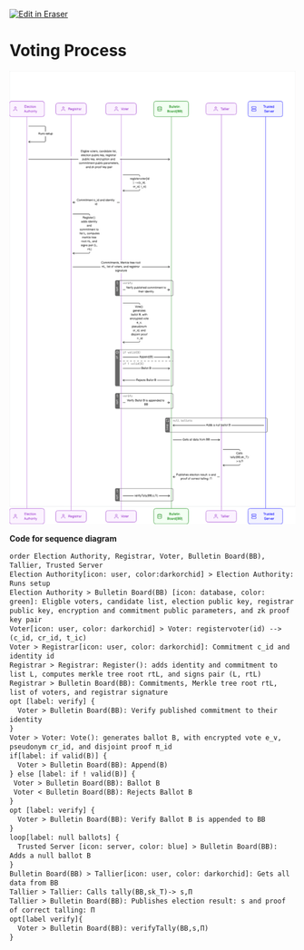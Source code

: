 <p><a target="_blank" href="https://app.eraser.io/workspace/AQgo9v7DnuFwT9pplvrx" id="edit-in-eraser-github-link"><img alt="Edit in Eraser" src="https://firebasestorage.googleapis.com/v0/b/second-petal-295822.appspot.com/o/images%2Fgithub%2FOpen%20in%20Eraser.svg?alt=media&amp;token=968381c8-a7e7-472a-8ed6-4a6626da5501"></a></p>

# Voting Process
![Voting Process](/.eraser/AQgo9v7DnuFwT9pplvrx___lqrF2i07Z8W7Qv7K4pe5Hkyjfqc2___---figure---C0dCdhVJyq3VkJwowsZK7---figure---VhBKeZNJK3CAtv71OpWAkA.png "Voting Process")

**Code for sequence diagram**

```
order Election Authority, Registrar, Voter, Bulletin Board(BB), Tallier, Trusted Server
Election Authority[icon: user, color:darkorchid] > Election Authority: Runs setup
Election Authority > Bulletin Board(BB) [icon: database, color: green]: Eligble voters, candidate list, election public key, registrar public key, encryption and commitment public parameters, and zk proof key pair
Voter[icon: user, color: darkorchid] > Voter: registervoter(id) -->(c_id, cr_id, t_ic)
Voter > Registrar[icon: user, color: darkorchid]: Commitment c_id and identity id
Registrar > Registrar: Register(): adds identity and commitment to list L, computes merkle tree root rtL, and signs pair (L, rtL)
Registrar > Bulletin Board(BB): Commitments, Merkle tree root rtL, list of voters, and registrar signature
opt [label: verify] {
  Voter > Bulletin Board(BB): Verify published commitment to their identity
}
Voter > Voter: Vote(): generates ballot B, with encrypted vote e_v, pseudonym cr_id, and disjoint proof π_id
if[label: if valid(B)] {
  Voter > Bulletin Board(BB): Append(B)
} else [label: if ! valid(B)] {
 Voter > Bulletin Board(BB): Ballot B
 Voter < Bulletin Board(BB): Rejects Ballot B
}
opt [label: verify] {
  Voter > Bulletin Board(BB): Verify Ballot B is appended to BB
}
loop[label: null ballots] {
  Trusted Server [icon: server, color: blue] > Bulletin Board(BB): Adds a null ballot B
}
Bulletin Board(BB) > Tallier[icon: user, color: darkorchid]: Gets all data from BB
Tallier > Tallier: Calls tally(BB,sk_T)-> s,Π
Tallier > Bulletin Board(BB): Publishes election result: s and proof of correct talling: Π
opt[label verify]{
  Voter > Bulletin Board(BB): verifyTally(BB,s,Π)
}
```



<!--- Eraser file: https://app.eraser.io/workspace/AQgo9v7DnuFwT9pplvrx --->